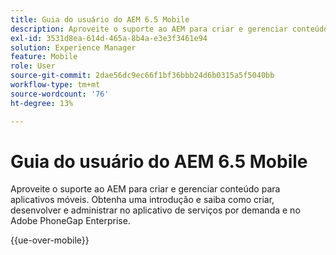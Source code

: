 ```yaml
---
title: Guia do usuário do AEM 6.5 Mobile
description: Aproveite o suporte ao AEM para criar e gerenciar conteúdo para aplicativos móveis. Obtenha uma introdução e saiba como criar, desenvolver e administrar no aplicativo de serviços por demanda e no Adobe PhoneGap Enterprise.
exl-id: 3531d8ea-614d-465a-8b4a-e3e3f3461e94
solution: Experience Manager
feature: Mobile
role: User
source-git-commit: 2dae56dc9ec66f1bf36bbb24d6b0315a5f5040bb
workflow-type: tm+mt
source-wordcount: '76'
ht-degree: 13%

---
```



# Guia do usuário do AEM 6.5 Mobile

Aproveite o suporte ao AEM para criar e gerenciar conteúdo para aplicativos móveis. Obtenha uma introdução e saiba como criar, desenvolver e administrar no aplicativo de serviços por demanda e no Adobe PhoneGap Enterprise.

{{ue-over-mobile}}